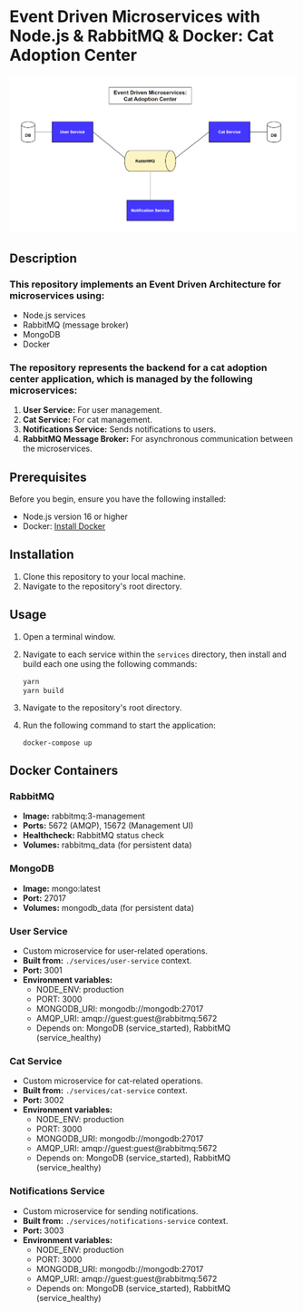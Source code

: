 # Event Driven Microservices with Node.js & RabbitMQ & Docker: Cat Adoption Center

![cat-addoption-architecture](https://github.com/nir11/node-rabbitmq-docker-event-driven-microservices/blob/main/assets/cat-adoption-center-architecture.png)

## Description

### This repository implements an Event Driven Architecture for microservices using:

- Node.js services
- RabbitMQ (message broker)
- MongoDB
- Docker

### The repository represents the backend for a cat adoption center application, which is managed by the following microservices:

1. **User Service:** For user management.
2. **Cat Service:** For cat management.
3. **Notifications Service:** Sends notifications to users.
4. **RabbitMQ Message Broker:** For asynchronous communication between the microservices.

## Prerequisites

Before you begin, ensure you have the following installed:

- Node.js version 16 or higher
- Docker: [Install Docker](https://docs.docker.com/get-docker/)

## Installation

1. Clone this repository to your local machine.
2. Navigate to the repository's root directory.

## Usage

1. Open a terminal window.
2. Navigate to each service within the `services` directory, then install and build each one using the following commands:
   ```
   yarn
   yarn build
   ```
3. Navigate to the repository's root directory.
4. Run the following command to start the application:

   ```
   docker-compose up
   ```

## Docker Containers

### RabbitMQ

- **Image:** rabbitmq:3-management
- **Ports:** 5672 (AMQP), 15672 (Management UI)
- **Healthcheck:** RabbitMQ status check
- **Volumes:** rabbitmq_data (for persistent data)

### MongoDB

- **Image:** mongo:latest
- **Port:** 27017
- **Volumes:** mongodb_data (for persistent data)

### User Service

- Custom microservice for user-related operations.
- **Built from:** `./services/user-service` context.
- **Port:** 3001
- **Environment variables:**
  - NODE_ENV: production
  - PORT: 3000
  - MONGODB_URI: mongodb://mongodb:27017
  - AMQP_URI: amqp://guest:guest@rabbitmq:5672
  - Depends on: MongoDB (service_started), RabbitMQ (service_healthy)

### Cat Service

- Custom microservice for cat-related operations.
- **Built from:** `./services/cat-service` context.
- **Port:** 3002
- **Environment variables:**
  - NODE_ENV: production
  - PORT: 3000
  - MONGODB_URI: mongodb://mongodb:27017
  - AMQP_URI: amqp://guest:guest@rabbitmq:5672
  - Depends on: MongoDB (service_started), RabbitMQ (service_healthy)

### Notifications Service

- Custom microservice for sending notifications.
- **Built from:** `./services/notifications-service` context.
- **Port:** 3003
- **Environment variables:**
  - NODE_ENV: production
  - PORT: 3000
  - MONGODB_URI: mongodb://mongodb:27017
  - AMQP_URI: amqp://guest:guest@rabbitmq:5672
  - Depends on: MongoDB (service_started), RabbitMQ (service_healthy)
